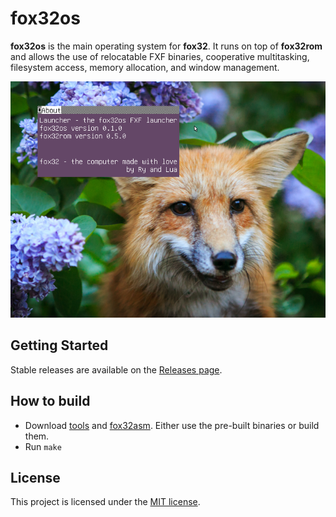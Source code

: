# fox32os

**fox32os** is the main operating system for **fox32**. It runs on top of **fox32rom** and allows the use of relocatable FXF binaries, cooperative multitasking, filesystem access, memory allocation, and window management.

![Screenshot of fox32os](docs/screenshots/screenshot_launcher_about.png)

## Getting Started

Stable releases are available on the [Releases page](https://github.com/fox32-arch/fox32os/releases).

## How to build

- Download [tools](https://github.com/fox32-arch/tools) and [fox32asm](https://github.com/fox32-arch/fox32asm).
  Either use the pre-built binaries or build them.
- Run `make`

## License
This project is licensed under the [MIT license](LICENSE).
